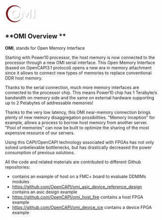 ![open-memory-interface-omi-wht](pictures/open-memory-interface-omi-wht.png)



## **OMI Overview **

**OMI**, stands for Open Memory Interface

Starting with Power10 processor, the host memory is now connected to the processor through a new OMI serial interface. This Open Memory Interface (based on OpenCAPI3.1 protocol) opens a new era in memory attachment since it allows to connect new types of memories to replace conventional DDR host memory.

Thanks to the serial connection, much more memory interfaces are connected to the processor chip. This means Power10 chip has 1 Terabyte/s bandwidth on memory side and the same on external hardware supporting up to 2 Petabytes of addressable memories!

Thanks to the very low latency, this OMI near-memory connection brings plenty of new memory disaggregation possibilities. "Memory inception" for example, allows a process to borrow host memory from another server. "Pool of memories" can now be built to optimize the sharing of the most expensive resource of our servers.

Using this CAPI/OpenCAPI technology associated with FPGAs has not only solved unbelievable bottlenecks, but has drastically decreased the power consumption of previous solutions.

 All the code and related materials are contributed to different Github repositories: 

- [](https://github.com/OpenCAPI/omi_enablement/) contains an example of host on a FMC+ board to evaluate DDMIMs modules
- <https://github.com/OpenCAPI/omi_asic_device_reference_design> contains an asic design example
- <https://github.com/OpenCAPI/omi_host_fire> contains a host FPGA example
- <https://github.com/OpenCAPI/omi_device_ice> contains a device FPGA example



